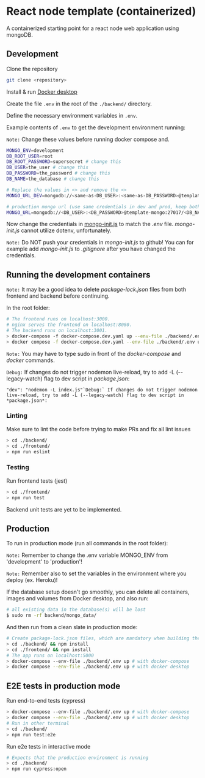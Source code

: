 # React node template (containerized)

A containerized starting point for a react node web application using mongoDB.

## Development

Clone the repository

```bash
git clone <repository>
```

Install & run [Docker desktop](https://www.docker.com/products/docker-desktop/)

Create the file `.env` in the root of the `./backend/` directory.

Define the necessary environment variables in `.env`.

Example contents of `.env` to get the development environment running:

`Note:` Change these values before running docker compose and.

```bash
MONGO_ENV=development
DB_ROOT_USER=root
DB_ROOT_PASSWORD=supersecret # change this
DB_USER=the_user # change this
DB_PASSWORD=the_password # change this
DB_NAME=the_database # change this

# Replace the values in <> and remove the <>
MONGO_URL_DEV=mongodb://<same-as-DB_USER>:<same-as-DB_PASSWORD>@template-mongo-dev:27017/<same-as-DB_NAME>

# production mongo url (use same credentials in dev and prod, keep both safe)
MONGO_URL=mongodb://<DB_USER>:<DB_PASSWORD>@template-mongo:27017/<DB_NAME>

```

Now change the credentials in [mongo-init.js](https://github.com/e2f5db0/bill-splitter/blob/master/backend/mongo/mongo-init.js) to match the *.env* file. *mongo-init.js* cannot utilize dotenv, unfortunately.

`Note:` Do NOT push your credentials in *mongo-init.js* to github! You can for example add *mongo-init.js* to *.gitignore* after you have changed the credentials.

## Running the development containers

`Note:` It may be a good idea to delete *package-lock.json* files from both frontend and backend before continuing.

In the root folder:

```bash
# The frontend runs on localhost:3000.
# nginx serves the frontend on localhost:8080.
# The backend runs on localhost:3001.
> docker-compose -f docker-compose.dev.yaml up --env-file ./backend/.env # with docker-compose
> docker compose -f docker-compose.dev.yaml --env-file ./backend/.env up # with docker desktop
```

`Note:` You may have to type sudo in front of the *docker-compose* and *docker* commands.

`Debug:` If changes do not trigger nodemon live-reload, try to add -L (--legacy-watch) flag to dev script in *package.json*:

```
"dev": "nodemon -L index.js"`Debug:` If changes do not trigger nodemon live-reload, try to add -L (--legacy-watch) flag to dev script in *package.json*:
```

### Linting

Make sure to lint the code before trying to make PRs and fix all lint issues

```bash
> cd ./backend/
> cd ./frontend/
> npm run eslint
```

### Testing

Run frontend tests (jest)

```bash
> cd ./frontend/
> npm run test
```

Backend unit tests are yet to be implemented.

## Production

To run in production mode (run all commands in the root folder):

`Note:` Remember to change the .env variable MONGO_ENV from 'development' to 'production'!

`Note:` Remember also to set the variables in the environment where you deploy (ex. Heroku)!

If the database setup doesn't go smoothly, you can delete all containers, images and volumes from Docker desktop, and also run:

```bash
# all existing data in the database(s) will be lost
$ sudo rm -rf backend/mongo_data/
```

And then run from a clean slate in production mode:

```bash
# Create package-lock.json files, which are mandatory when building the production docker images
> cd ./backend/ && npm install
> cd ./frontend/ && npm install
# The app runs on localhost:5000
> docker-compose --env-file ./backend/.env up # with docker-compose
> docker compose --env-file ./backend/.env up # with docker desktop
```

## E2E tests in production mode

Run end-to-end tests (cypress)

```bash
> docker-compose --env-file ./backend/.env up # with docker-compose
> docker compose --env-file ./backend/.env up # with docker desktop
# Run in other terminal
> cd ./backend/
> npm run test:e2e
```

Run e2e tests in interactive mode

```bash
# Expects that the production environment is running
> cd ./backend/
> npm run cypress:open
```
 